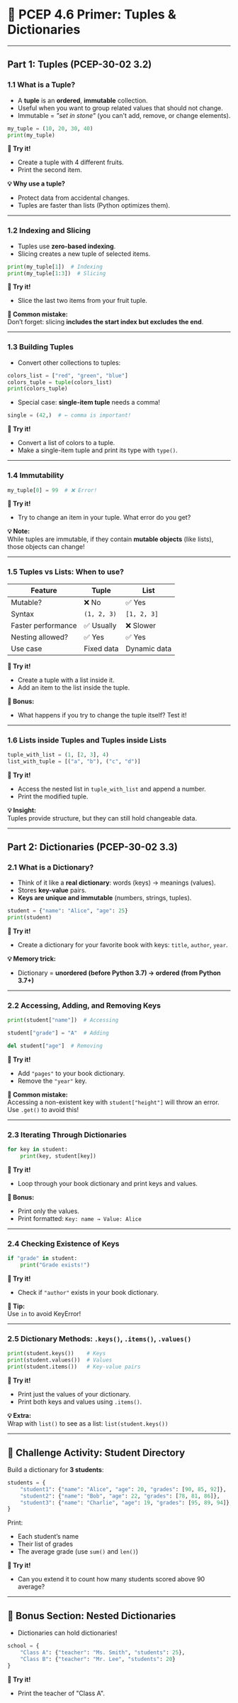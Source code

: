 # 🧩 PCEP 4.6 Primer: Tuples & Dictionaries

---

## Part 1: **Tuples** (PCEP-30-02 3.2)

### 1.1 What is a Tuple?
- A **tuple** is an **ordered**, **immutable** collection.
- Useful when you want to group related values that should not change.
- Immutable = *"set in stone"* (you can't add, remove, or change elements).

```python
my_tuple = (10, 20, 30, 40)
print(my_tuple)
```

**📝 Try it!**
- Create a tuple with 4 different fruits.
- Print the second item.

**💡 Why use a tuple?**  
- Protect data from accidental changes.
- Tuples are faster than lists (Python optimizes them).

---

### 1.2 Indexing and Slicing
- Tuples use **zero-based indexing**.
- Slicing creates a new tuple of selected items.

```python
print(my_tuple[1])  # Indexing
print(my_tuple[1:3])  # Slicing
```

**📝 Try it!**
- Slice the last two items from your fruit tuple.

**🚧 Common mistake:**  
Don’t forget: slicing **includes the start index but excludes the end**.

---

### 1.3 Building Tuples
- Convert other collections to tuples:
  
```python
colors_list = ["red", "green", "blue"]
colors_tuple = tuple(colors_list)
print(colors_tuple)
```

- Special case: **single-item tuple** needs a comma!
  
```python
single = (42,)  # ← comma is important!
```

**📝 Try it!**
- Convert a list of colors to a tuple.
- Make a single-item tuple and print its type with `type()`.

---

### 1.4 Immutability
```python
my_tuple[0] = 99  # ❌ Error!
```

**📝 Try it!**
- Try to change an item in your tuple. What error do you get?

**💡 Note:**  
While tuples are immutable, if they contain **mutable objects** (like lists), those objects can change!

---

### 1.5 Tuples vs Lists: When to use?

| Feature               | Tuple            | List           |
|----------------------|------------------|----------------|
| Mutable?             | ❌ No            | ✅ Yes         |
| Syntax               | `(1, 2, 3)`      | `[1, 2, 3]`    |
| Faster performance   | ✅ Usually       | ❌ Slower      |
| Nesting allowed?     | ✅ Yes           | ✅ Yes         |
| Use case             | Fixed data       | Dynamic data   |

**📝 Try it!**
- Create a tuple with a list inside it.
- Add an item to the list inside the tuple.

**🚀 Bonus:**  
- What happens if you try to change the tuple itself? Test it!

---

### 1.6 Lists inside Tuples and Tuples inside Lists

```python
tuple_with_list = (1, [2, 3], 4)
list_with_tuple = [("a", "b"), ("c", "d")]
```

**📝 Try it!**
- Access the nested list in `tuple_with_list` and append a number.
- Print the modified tuple.

**💡 Insight:**  
Tuples provide structure, but they can still hold changeable data.

---

## Part 2: **Dictionaries** (PCEP-30-02 3.3)

### 2.1 What is a Dictionary?
- Think of it like a **real dictionary**: words (keys) → meanings (values).
- Stores **key-value** pairs.
- **Keys are unique and immutable** (numbers, strings, tuples).

```python
student = {"name": "Alice", "age": 25}
print(student)
```

**📝 Try it!**
- Create a dictionary for your favorite book with keys: `title`, `author`, `year`.

**💡 Memory trick:**  
- Dictionary = **unordered (before Python 3.7) → ordered (from Python 3.7+)**

---

### 2.2 Accessing, Adding, and Removing Keys

```python
print(student["name"])  # Accessing

student["grade"] = "A"  # Adding

del student["age"]  # Removing
```

**📝 Try it!**
- Add `"pages"` to your book dictionary.
- Remove the `"year"` key.

**🚧 Common mistake:**  
Accessing a non-existent key with `student["height"]` will throw an error. Use `.get()` to avoid this!

---

### 2.3 Iterating Through Dictionaries

```python
for key in student:
    print(key, student[key])
```

**📝 Try it!**
- Loop through your book dictionary and print keys and values.

**🚀 Bonus:**  
- Print only the values.
- Print formatted: `Key: name → Value: Alice`

---

### 2.4 Checking Existence of Keys

```python
if "grade" in student:
    print("Grade exists!")
```

**📝 Try it!**
- Check if `"author"` exists in your book dictionary.

**🚧 Tip:**  
Use `in` to avoid KeyError!

---

### 2.5 Dictionary Methods: `.keys()`, `.items()`, `.values()`

```python
print(student.keys())    # Keys
print(student.values())  # Values
print(student.items())   # Key-value pairs
```

**📝 Try it!**
- Print just the values of your dictionary.
- Print both keys and values using `.items()`.

**💡 Extra:**  
Wrap with `list()` to see as a list: `list(student.keys())`

---

## 🚀 Challenge Activity: Student Directory

Build a dictionary for **3 students**:
```python
students = {
    "student1": {"name": "Alice", "age": 20, "grades": [90, 85, 92]},
    "student2": {"name": "Bob", "age": 22, "grades": [78, 81, 86]},
    "student3": {"name": "Charlie", "age": 19, "grades": [95, 89, 94]},
}
```

Print:
- Each student’s name
- Their list of grades
- The average grade (use `sum()` and `len()`)

**📝 Try it!**
- Can you extend it to count how many students scored above 90 average?

---

## 🌟 Bonus Section: Nested Dictionaries
- Dictionaries can hold dictionaries!

```python
school = {
    "Class A": {"teacher": "Ms. Smith", "students": 25},
    "Class B": {"teacher": "Mr. Lee", "students": 20}
}
```

**📝 Try it!**
- Print the teacher of "Class A".
